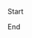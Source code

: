 Start
<!--
MARKRUN-HTML
This text is display
-->
End


<!--MARKRUN-HTML
abcdef
-->


<!--MARKRUN-HTML
abcdef-->


<!--MARKRUN-HTML
abcdef-->


<!--MARKRUN_HTML
abcdef-->


<!-- MH

abcdef
-->


<!-- MH
<div>div</div>
abcdef
-->
